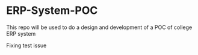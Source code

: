 # ERP-System-POC
This repo will be used to do a design and development of a POC of college ERP system

Fixing test issue
